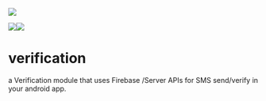<a href='https://bintray.com/bluecrunch/maven/bluecrunchverification/_latestVersion'><img src='https://api.bintray.com/packages/bluecrunch/maven/bluecrunchverification/images/download.svg'></a>

<a href='https://bintray.com/bluecrunch/maven/bluecrunchverification?source=watch' alt='Get automatic notifications about new "bluecrunchverification" versions'><img src='https://www.bintray.com/docs/images/bintray_badge_color.png'></a><a href='https://bintray.com/bluecrunch/maven/bluecrunchverification?source=watch' alt='Get automatic notifications about new "bluecrunchverification" versions'><img src='https://www.bintray.com/docs/images/bintray_badge_color.png'></a>

# verification
a Verification module that uses Firebase /Server APIs for SMS send/verify in your android app.

